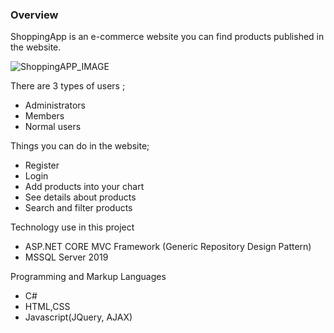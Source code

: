 ### Overview

ShoppingApp is an e-commerce website you can find products published in the website.

![ShoppingAPP_IMAGE](https://r.resimlink.com/wg5Gxe0.gif)

There are 3 types of users ;

- Administrators
- Members
- Normal users

Things you can do in the website;

- Register
- Login
- Add products into your chart
- See details about products
- Search and filter products

Technology use in this project

- ASP.NET CORE MVC Framework (Generic Repository Design Pattern)
- MSSQL Server 2019

Programming and Markup Languages

- C#
- HTML,CSS
- Javascript(JQuery, AJAX)
